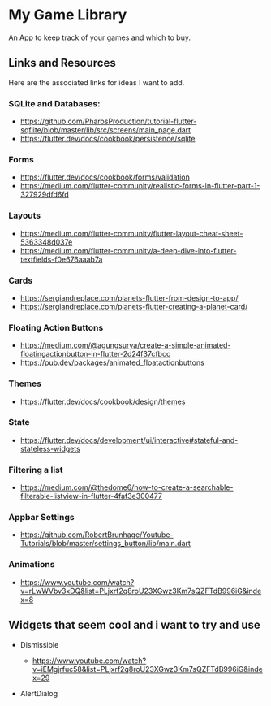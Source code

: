 
# My Game Library

An App to keep track of your games and which to buy.

## Links and Resources

Here are the associated links for ideas I want to add.

### SQLite and Databases:

 * https://github.com/PharosProduction/tutorial-flutter-sqflite/blob/master/lib/src/screens/main_page.dart
 * https://flutter.dev/docs/cookbook/persistence/sqlite

### Forms

  * https://flutter.dev/docs/cookbook/forms/validation
 * https://medium.com/flutter-community/realistic-forms-in-flutter-part-1-327929dfd6fd

### Layouts
 * https://medium.com/flutter-community/flutter-layout-cheat-sheet-5363348d037e
 * https://medium.com/flutter-community/a-deep-dive-into-flutter-textfields-f0e676aaab7a

### Cards
 * https://sergiandreplace.com/planets-flutter-from-design-to-app/
 * https://sergiandreplace.com/planets-flutter-creating-a-planet-card/

### Floating Action Buttons
 * https://medium.com/@agungsurya/create-a-simple-animated-floatingactionbutton-in-flutter-2d24f37cfbcc
 * https://pub.dev/packages/animated_floatactionbuttons

### Themes
 * https://flutter.dev/docs/cookbook/design/themes

### State
 * https://flutter.dev/docs/development/ui/interactive#stateful-and-stateless-widgets

### Filtering a list
 * https://medium.com/@thedome6/how-to-create-a-searchable-filterable-listview-in-flutter-4faf3e300477

### Appbar Settings
 * https://github.com/RobertBrunhage/Youtube-Tutorials/blob/master/settings_button/lib/main.dart

### Animations
 * https://www.youtube.com/watch?v=rLwWVbv3xDQ&list=PLjxrf2q8roU23XGwz3Km7sQZFTdB996iG&index=8

## Widgets that seem cool and i want to try and use
 * Dismissible
	* https://www.youtube.com/watch?v=iEMgjrfuc58&list=PLjxrf2q8roU23XGwz3Km7sQZFTdB996iG&index=29

 * AlertDialog
